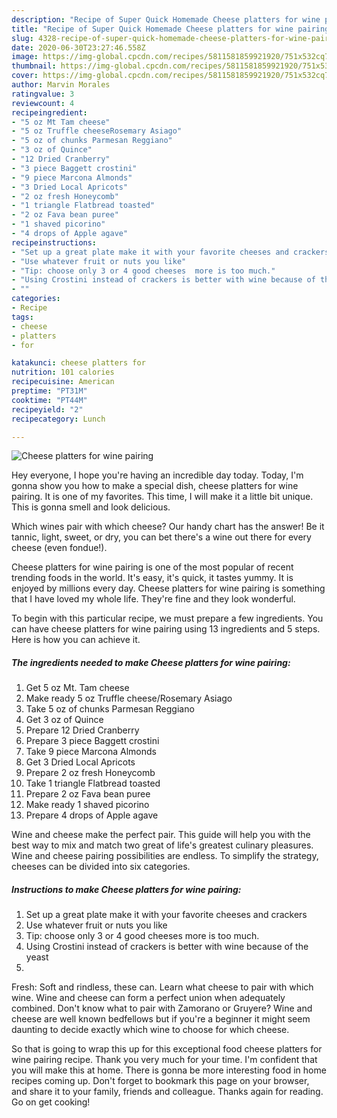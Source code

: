 ```yaml
---
description: "Recipe of Super Quick Homemade Cheese platters for wine pairing"
title: "Recipe of Super Quick Homemade Cheese platters for wine pairing"
slug: 4328-recipe-of-super-quick-homemade-cheese-platters-for-wine-pairing
date: 2020-06-30T23:27:46.558Z
image: https://img-global.cpcdn.com/recipes/5811581859921920/751x532cq70/cheese-platters-for-wine-pairing-recipe-main-photo.jpg
thumbnail: https://img-global.cpcdn.com/recipes/5811581859921920/751x532cq70/cheese-platters-for-wine-pairing-recipe-main-photo.jpg
cover: https://img-global.cpcdn.com/recipes/5811581859921920/751x532cq70/cheese-platters-for-wine-pairing-recipe-main-photo.jpg
author: Marvin Morales
ratingvalue: 3
reviewcount: 4
recipeingredient:
- "5 oz Mt Tam cheese"
- "5 oz Truffle cheeseRosemary Asiago"
- "5 oz of chunks Parmesan Reggiano"
- "3 oz of Quince"
- "12 Dried Cranberry"
- "3 piece Baggett crostini"
- "9 piece Marcona Almonds"
- "3 Dried Local Apricots"
- "2 oz fresh Honeycomb"
- "1 triangle Flatbread toasted"
- "2 oz Fava bean puree"
- "1 shaved picorino"
- "4 drops of Apple agave"
recipeinstructions:
- "Set up a great plate make it with your favorite cheeses and crackers"
- "Use whatever fruit or nuts you like"
- "Tip: choose only 3 or 4 good cheeses  more is too much."
- "Using Crostini instead of crackers is better with wine because of the yeast"
- ""
categories:
- Recipe
tags:
- cheese
- platters
- for

katakunci: cheese platters for 
nutrition: 101 calories
recipecuisine: American
preptime: "PT31M"
cooktime: "PT44M"
recipeyield: "2"
recipecategory: Lunch

---
```



![Cheese platters for wine pairing](https://img-global.cpcdn.com/recipes/5811581859921920/751x532cq70/cheese-platters-for-wine-pairing-recipe-main-photo.jpg)

Hey everyone, I hope you're having an incredible day today. Today, I'm gonna show you how to make a special dish, cheese platters for wine pairing. It is one of my favorites. This time, I will make it a little bit unique. This is gonna smell and look delicious.

Which wines pair with which cheese? Our handy chart has the answer! Be it tannic, light, sweet, or dry, you can bet there&#39;s a wine out there for every cheese (even fondue!).

Cheese platters for wine pairing is one of the most popular of recent trending foods in the world. It's easy, it's quick, it tastes yummy. It is enjoyed by millions every day. Cheese platters for wine pairing is something that I have loved my whole life. They're fine and they look wonderful.


To begin with this particular recipe, we must prepare a few ingredients. You can have cheese platters for wine pairing using 13 ingredients and 5 steps. Here is how you can achieve it.

<!--inarticleads1-->

##### The ingredients needed to make Cheese platters for wine pairing:

1. Get 5 oz Mt. Tam cheese
1. Make ready 5 oz Truffle cheese/Rosemary Asiago
1. Take 5 oz of chunks Parmesan Reggiano
1. Get 3 oz of Quince
1. Prepare 12 Dried Cranberry
1. Prepare 3 piece Baggett crostini
1. Take 9 piece Marcona Almonds
1. Get 3 Dried Local Apricots
1. Prepare 2 oz fresh Honeycomb
1. Take 1 triangle Flatbread toasted
1. Prepare 2 oz Fava bean puree
1. Make ready 1 shaved picorino
1. Prepare 4 drops of Apple agave


Wine and cheese make the perfect pair. This guide will help you with the best way to mix and match two great of life&#39;s greatest culinary pleasures. Wine and cheese pairing possibilities are endless. To simplify the strategy, cheeses can be divided into six categories. 

<!--inarticleads2-->

##### Instructions to make Cheese platters for wine pairing:

1. Set up a great plate make it with your favorite cheeses and crackers
1. Use whatever fruit or nuts you like
1. Tip: choose only 3 or 4 good cheeses  more is too much.
1. Using Crostini instead of crackers is better with wine because of the yeast
1. 


Fresh: Soft and rindless, these can. Learn what cheese to pair with which wine. Wine and cheese can form a perfect union when adequately combined. Don&#39;t know what to pair with Zamorano or Gruyere? Wine and cheese are well known bedfellows but if you&#39;re a beginner it might seem daunting to decide exactly which wine to choose for which cheese. 

So that is going to wrap this up for this exceptional food cheese platters for wine pairing recipe. Thank you very much for your time. I'm confident that you will make this at home. There is gonna be more interesting food in home recipes coming up. Don't forget to bookmark this page on your browser, and share it to your family, friends and colleague. Thanks again for reading. Go on get cooking!
